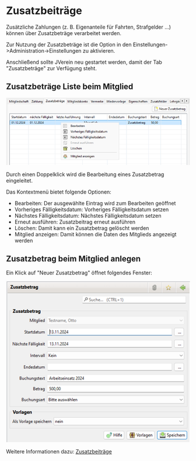 # Zusatzbeiträge

Zusätzliche Zahlungen (z. B. Eigenanteile für Fahrten, Strafgelder ...) können über Zusatzbeträge verarbeitet werden.

Zur Nutzung der Zusatzbeträge ist die Option in den Einstellungen->Administration->Einstellungen zu aktivieren.

Anschließend sollte JVerein neu gestartet werden, damit der Tab "Zusatzbeträge" zur Verfügung steht.

## Zusatzbeträge Liste beim Mitglied

![](../../../../allgemeine-funktionen/mitglieder/content/img/ZusatzbetraegeTab.png)

Durch einen Doppelklick wird die Bearbeitung eines Zusatzbetrag eingeleitet.

Das Kontextmenü bietet folgende Optionen:

* Bearbeiten: Der ausgewählte Eintrag wird zum Bearbeiten geöffnet
* Vorheriges Fälligkeitsdatum: Vorheriges Fälligkeitsdatum setzen
* Nächstes Fälligkeitsdatum: Nächstes Fälligkeitsdatum setzen
* Erneut ausführen: Zusatzbeitrag erneut ausführen
* Löschen: Damit kann ein Zusatzbetrag gelöscht werden
* Mitglied anzeigen: Damit können die Daten des Mitglieds angezeigt werden

## Zusatzbetrag beim Mitglied anlegen

Ein Klick auf "Neuer Zusatzbetrag" öffnet folgendes Fenster:

![](../../../../allgemeine-funktionen/mitglieder/img/ZusatzBetragView.png)

Weitere Informationen dazu: [Zusatzbeiträge](../zusatzbetrage.md)
